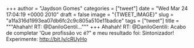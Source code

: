 
+++
author = "Jaydson Gomes"
categories = ["tweet"]
date = "Wed Mar 24 17:04:19 +0000 2010"
draft = false
image = "{TWEET_IMAGE}"
slug = "a1fa316d1993ea07db6fc2c9c805a510e11badce"
tags = ["tweet"]
title = """Ahahah! RT: @DaniloGentil..."""
+++
Ahahah! RT: @DaniloGentili: Acabo de completar 'Que profissão vc é?" e meu resultado foi: Sintonizador! Experimente: http://bit.ly/cRUyHo
